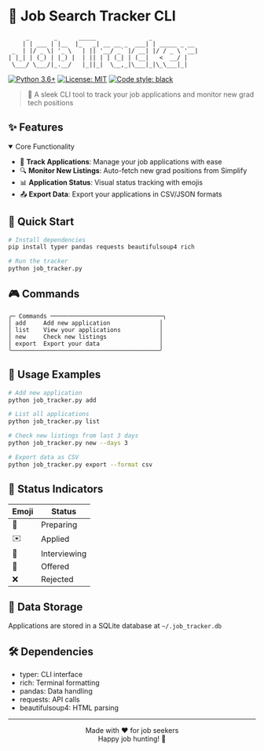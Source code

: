 # 🎯 Job Search Tracker CLI 

```
     _       _      _____               _             
    | | ___ | |__  |_   _| __ __ _  ___| | _____ _ __ 
 _  | |/ _ \| '_ \   | || '__/ _` |/ __| |/ / _ \ '__|
| |_| | (_) | |_) |  | || | | (_| | (__|   <  __/ |   
 \___/ \___/|_.__/   |_||_|  \__,_|\___|_|\_\___|_|   
```

[![Python 3.6+](https://img.shields.io/badge/python-3.6+-blue.svg)](https://www.python.org/downloads/)
[![License: MIT](https://img.shields.io/badge/License-MIT-yellow.svg)](https://opensource.org/licenses/MIT)
[![Code style: black](https://img.shields.io/badge/code%20style-black-000000.svg)](https://github.com/psf/black)

> 🚀 A sleek CLI tool to track your job applications and monitor new grad tech positions

## ✨ Features

<details open>
<summary>Core Functionality</summary>

- 📝 **Track Applications**: Manage your job applications with ease
- 🔍 **Monitor New Listings**: Auto-fetch new grad positions from Simplify
- 📊 **Application Status**: Visual status tracking with emojis
- 📤 **Export Data**: Export your applications in CSV/JSON formats
</details>

## 🚀 Quick Start

```bash
# Install dependencies
pip install typer pandas requests beautifulsoup4 rich

# Run the tracker
python job_tracker.py
```

## 🎮 Commands

```
╭─ Commands ────────────────────────────────╮
│ add     Add new application              │
│ list    View your applications           │
│ new     Check new listings               │
│ export  Export your data                 │
╰──────────────────────────────────────────╯
```

## 💫 Usage Examples

```bash
# Add new application
python job_tracker.py add

# List all applications
python job_tracker.py list

# Check new listings from last 3 days
python job_tracker.py new --days 3

# Export data as CSV
python job_tracker.py export --format csv
```

## 🌟 Status Indicators

| Emoji | Status      |
|-------|------------|
| 📝    | Preparing  |
| ✉️    | Applied    |
| 💬    | Interviewing|
| 🎉    | Offered    |
| ❌    | Rejected   |

## 🔧 Data Storage

Applications are stored in a SQLite database at `~/.job_tracker.db`

## 🛠️ Dependencies

- typer: CLI interface
- rich: Terminal formatting
- pandas: Data handling
- requests: API calls
- beautifulsoup4: HTML parsing

---

<p align="center">
Made with ❤️ for job seekers
<br>
Happy job hunting! 🎯
</p>
